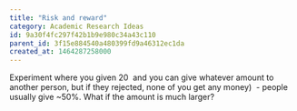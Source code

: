 ```yaml
---
title: "Risk and reward"
category: Academic Research Ideas
id: 9a30f4fc297f42b1b9e980c34a43c110
parent_id: 3f15e884540a480399fd9a46312ec1da
created_at: 1464287258000
---
```


Experiment where you given 20  and you can give whatever amount to another person, but if they rejected, none of you get any money)  - people usually give ~50%. What if the amount is much larger?
    